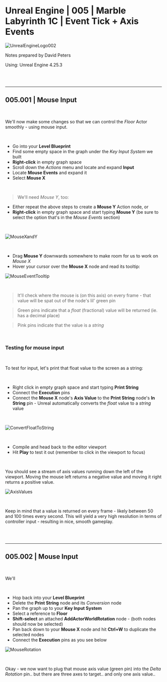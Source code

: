 # Unreal Engine | 005 | Marble Labyrinth 1C | Event Tick + Axis Events

![UnrealEngineLogo002](https://user-images.githubusercontent.com/36719180/90347960-a4e68900-e087-11ea-9349-f5a59105b4d2.png)


Notes prepared by David Peters

Using: Unreal Engine 4.25.3 

<br><br>

---

## 005.001 | Mouse Input

<br>

We'll now make some changes so that we can control the *Floor* Actor smoothly - using mouse input.

<br>

- Go into your **Level Blueprint**
- Find some empty space in the graph under the *Key Input System* we built
- **Right-click** in empty graph space
- Scroll down the *Actions* menu and locate and expand **Input**
- Locate **Mouse Events** and expand it
- Select **Mouse X**

<br>

>We'll need *Mouse Y*, too:

- Either repeat the above steps to create a **Mouse Y** Action node, or
- **Right-click** in empty graph space and start typing **Mouse Y** (be sure to select the option that's in the *Mouse Events* section)

<br>

![MouseXandY](https://user-images.githubusercontent.com/36719180/90614958-7e7b4600-e25f-11ea-98ad-9159cbb91754.png)

<br>

- Drag **Mouse Y** downwards somewhere to make room for us to work on *Mouse X*
- Hover your cursor over the **Mouse X** node and read its tooltip:

![MouseEventTooltip](https://user-images.githubusercontent.com/36719180/90615373-255fe200-e260-11ea-91ab-119784c89088.png)

<br>

>It'll check where the mouse is (on this axis) on every frame - that value will be spat out of the node's lil' green pin

>Green pins indicate that a *float* (fractional) value will be returned (ie. has a decimal place)

>Pink pins indicate that the value is a *string*

<br>

### Testing for mouse input

<br>

To test for input, let's print that float value to the screen as a string:

<br>

- Right click in empty graph space and start typing **Print String**
- Connect the **Execution** pins
- Connect the **Mouse X** node's **Axis Value** to the **Print String** node's **In String** pin - Unreal automatically converts the *float* value to a *string* value

<br>

![ConvertFloatToString](https://user-images.githubusercontent.com/36719180/90619208-0dd72800-e265-11ea-8a1a-55f00f176af3.png)

<br>

- Compile and head back to the editor viewport
- Hit **Play** to test it out (remember to click in the viewport to focus)

<br>

You should see a stream of axis values running down the left of the viewport. Moving the mouse left returns a negative value and moving it right returns a positive value.

![AxisValues](https://user-images.githubusercontent.com/36719180/90620437-8e4a5880-e266-11ea-9893-9c0fbfd77186.png)

<br>

Keep in mind that a value is returned on every frame - likely between 50 and 100 times every second. This will yield a very high resolution in terms of controller input - resulting in nice, smooth gameplay.

<br><br>

---

## 005.002 | Mouse Input

<br>

We'll

<br>

- Hop back into your **Level Blueprint**
- Delete the **Print String** node and its *Conversion* node
- Pan the graph up to your **Key Input System**
- Select a reference to **Floor**
- **Shift-select** an attached **AddActorWorldRotation** node - (both nodes should now be selected)
- Pan back down to your **Mouse X** node and hit **Ctrl+W** to duplicate the selected nodes
- Connect the **Execution** pins as you see below

![MouseRotation](https://user-images.githubusercontent.com/36719180/90622776-b4bdc300-e269-11ea-938f-861393f16caf.png)

<br>

Okay - we now want to plug that mouse axis value (green pin) into the *Delta Rotation* pin.. but there are three axes to target.. and only one axis value.. 









